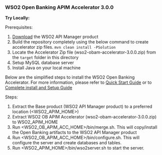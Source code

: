 ### **WSO2 Open Banking APIM Accelerator 3.0.0**

**Try Locally:**

Prerequisites:
1. [Download](https://wso2.com/api-manager/#) the WSO2 API Manager product 
2. Build the repository completely using the below command to create accelerator zip files.
<code>mvn clean install -PSolution</code>
3. Locate the Accelerator Zip file (wso2-obam-accelerator-3.0.0.zip) from 
the <code>target</code> folder in this directory
4. Setup MySQL database server
5. Install Java on your local machine

Below are the simplified steps to install the WSO2 Open Banking Accelerator. For more information, 
please refer to [Quick Start Guide](https://ob.docs.wso2.com/en/latest/get-started/quick-start-guide/) or 
to [ Complete install and Setup Guide ](https://ob.docs.wso2.com/en/latest/install-and-setup/)

Steps:
1. Extract the Base product (WSO2 API Manager product) to a preferred location (<WSO2_APIM_HOME>)
2. Extract WSO2 OB APIM Accelerator (wso2-obam-accelerator-3.0.0.zip) to WSO2_APIM_HOME 
3. Run <WSO2_OB_APIM_ACC_HOME>/bin/merge.sh. This will copy/install the Open Banking artifacts to 
the WSO2 API Manager product
4. Run <WSO2_OB_APIM_ACC_HOME>/bin/configure.sh. This will configure the server and create databases and  tables.
5. Run <WSO2_APIM_HOME>/bin/wso2server.sh to start the server.



